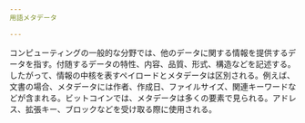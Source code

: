 ```yaml
---
用語メタデータ

---
```

コンピューティングの一般的な分野では、他のデータに関する情報を提供するデータを指す。付随するデータの特性、内容、品質、形式、構造などを記述する。したがって、情報の中核を表すペイロードとメタデータは区別される。例えば、文書の場合、メタデータには作者、作成日、ファイルサイズ、関連キーワードなどが含まれる。ビットコインでは、メタデータは多くの要素で見られる。アドレス、拡張キー、ブロックなどを受け取る際に使用される。